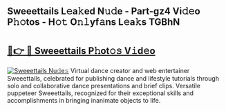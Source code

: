 ## Sweeettails L𝚎a𝚔ed N𝚞𝚍e - Part-gz4 Vi𝚍𝚎o P𝚑𝚘tos - H𝚘𝚝 O𝚗𝚕yf𝚊ns L𝚎a𝚔s TGBhN

# <h2><a href="http://kf7vkel.oniu.top/?m=Sweeettails">🔗👉 🔴 Sweeettails P𝚑ot𝚘𝚜 V𝚒d𝚎o</a></h2>

[![Sweeettails Nu𝚍e𝚜](https://i.imgur.com/0qMVB7G.gif)](http://kf7vkel.oniu.top/?m=Sweeettails)
Virtual dance creator and web entertainer Sweeettails, celebrated for publishing dance and lifestyle tutorials through solo and collaborative dance presentations and brief clips. Versatile puppeteer Sweeettails, recognized for their exceptional skills and accomplishments in bringing inanimate objects to life.  
